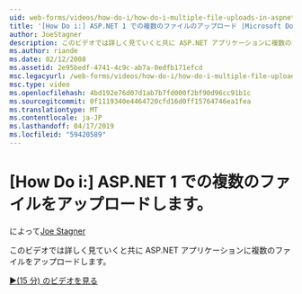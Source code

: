 ```yaml
---
uid: web-forms/videos/how-do-i/how-do-i-multiple-file-uploads-in-aspnet-1
title: '[How Do i:] ASP.NET 1 での複数のファイルのアップロード |Microsoft Docs'
author: JoeStagner
description: このビデオでは詳しく見ていくと共に ASP.NET アプリケーションに複数のファイルをアップロードします。
ms.author: riande
ms.date: 02/12/2008
ms.assetid: 2e95bedf-4741-4c9c-ab7a-0edfb171efcd
msc.legacyurl: /web-forms/videos/how-do-i/how-do-i-multiple-file-uploads-in-aspnet-1
msc.type: video
ms.openlocfilehash: 4bd192e76d07d1ab7b7fd000f2bf90d96cc91b1c
ms.sourcegitcommit: 0f1119340e4464720cfd16d0ff15764746ea1fea
ms.translationtype: MT
ms.contentlocale: ja-JP
ms.lasthandoff: 04/17/2019
ms.locfileid: "59420589"
---
```

# <a name="how-do-i--multiple-file-uploads-in-aspnet1"></a>[How Do i:] ASP.NET 1 での複数のファイルをアップロードします。

によって[Joe Stagner](https://github.com/JoeStagner)

このビデオでは詳しく見ていくと共に ASP.NET アプリケーションに複数のファイルをアップロードします。

[&#9654;(15 分) のビデオを見る](https://channel9.msdn.com/Blogs/ASP-NET-Site-Videos/how-do-i-multiple-file-uploads-in-aspnet-1)
